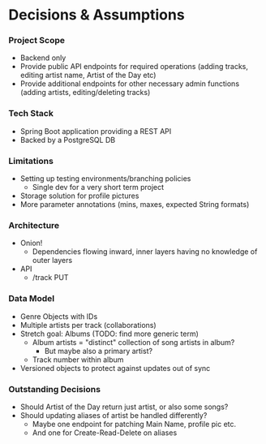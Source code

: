 # Decisions & Assumptions

### Project Scope
- Backend only
- Provide public API endpoints for required operations (adding tracks, editing artist name, Artist of the Day etc)
- Provide additional endpoints for other necessary admin functions (adding artists, editing/deleting tracks)

### Tech Stack
- Spring Boot application providing a REST API
- Backed by a PostgreSQL DB

### Limitations
- Setting up testing environments/branching policies
  - Single dev for a very short term project
- Storage solution for profile pictures
- More parameter annotations (mins, maxes, expected String formats)

### Architecture
- Onion!
  - Dependencies flowing inward, inner layers having no knowledge of outer layers
- API
  - /track PUT

### Data Model
- Genre Objects with IDs
- Multiple artists per track (collaborations)
- Stretch goal: Albums (TODO: find more generic term)
  - Album artists = "distinct" collection of song artists in album?
    - But maybe also a primary artist?
  - Track number within album
- Versioned objects to protect against updates out of sync

### Outstanding Decisions
- Should Artist of the Day return just artist, or also some songs?
- Should updating aliases of artist be handled differently?
  - Maybe one endpoint for patching Main Name, profile pic etc.
  - And one for Create-Read-Delete on aliases